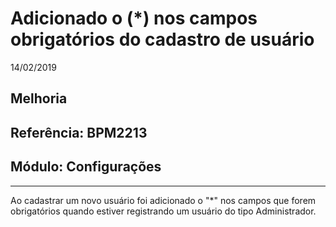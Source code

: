 # Adicionado o (*) nos campos obrigatórios do cadastro de usuário
14/02/2019
## Melhoria
## Referência: BPM2213
## Módulo: Configurações
***

Ao cadastrar um novo usuário foi adicionado o "*" nos campos que forem obrigatórios quando estiver registrando um usuário do tipo Administrador.